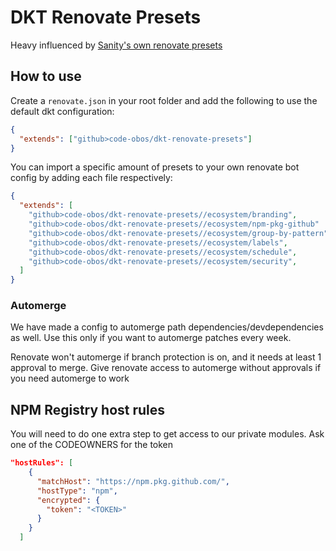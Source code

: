# DKT Renovate Presets

Heavy influenced by [Sanity's own renovate presets](https://github.com/sanity-io/renovate-presets)

## How to use

Create a `renovate.json` in your root folder and add the following to use the default dkt configuration:

```json
{
  "extends": ["github>code-obos/dkt-renovate-presets"]
}
```

You can import a specific amount of presets to your own renovate bot config by adding each file respectively:

```json
{
  "extends": [
    "github>code-obos/dkt-renovate-presets//ecosystem/branding",
    "github>code-obos/dkt-renovate-presets//ecosystem/npm-pkg-github"
    "github>code-obos/dkt-renovate-presets//ecosystem/group-by-pattern",
    "github>code-obos/dkt-renovate-presets//ecosystem/labels",
    "github>code-obos/dkt-renovate-presets//ecosystem/schedule",
    "github>code-obos/dkt-renovate-presets//ecosystem/security",
  ]
}
```

### Automerge

We have made a config to automerge path dependencies/devdependencies as well. Use this only if you want to automerge patches every week.

Renovate won't automerge if branch protection is on, and it needs at least 1 approval to merge. Give renovate access to automerge without approvals if you need automerge to work

## NPM Registry host rules

You will need to do one extra step to get access to our private modules. Ask one of the CODEOWNERS for the token

```json
"hostRules": [
    {
      "matchHost": "https://npm.pkg.github.com/",
      "hostType": "npm",
      "encrypted": {
        "token": "<TOKEN>"
      }
    }
  ]
```
